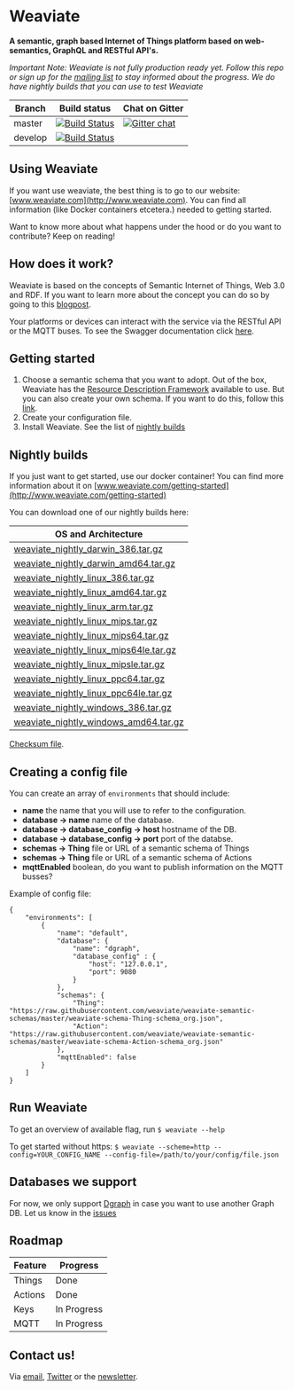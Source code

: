 # Weaviate

**A semantic, graph based Internet of Things platform based on web-semantics, GraphQL and RESTful API's.**

*Important Note:
Weaviate is not fully production ready yet. Follow this repo or sign up for the [mailing list](http://eepurl.com/bRsMir) to stay informed about the progress. We do have nightly builds that you can use to test Weaviate*

| Branch   | Build status                                                                                                                    | Chat on Gitter                                                                                 |
| -------- | ------------------------------------------------------------------------------------------------------------------------------- | ---------------------------------------------------------------------------------------------- |
| master   | [![Build Status](https://travis-ci.org/weaviate/weaviate.svg?branch=master)](https://travis-ci.org/weaviate/weaviate)           | [![Gitter chat](https://badges.gitter.im/weaviate/weaviate.svg)](https://gitter.im/weaviate/)  |
| develop  | [![Build Status](https://travis-ci.org/weaviate/weaviate.svg?branch=develop)](https://travis-ci.org/weaviate/weaviate/branches) | |

## Using Weaviate

If you want use weaviate, the best thing is to go to our website: [www.weaviate.com](http://www.weaviate.com). You can find all information (like Docker containers etcetera.) needed to getting started.

Want to know more about what happens under the hood or do you want to contribute? Keep on reading!

## How does it work?

Weaviate is based on the concepts of Semantic Internet of Things, Web 3.0 and RDF. If you want to learn more about the concept you can do so by going to this [blogpost](https://bob.wtf).

Your platforms or devices can interact with the service via the RESTful API or the MQTT buses. To see the Swagger documentation click [here](https://github.com/weaviate/weaviate-swagger).

## Getting started

1. Choose a semantic schema that you want to adopt. Out of the box, Weaviate has the [Resource Description Framework](https://en.wikipedia.org/wiki/Resource_Description_Framework) available to use. But you can also create your own schema. If you want to do this, follow this [link](https://github.com/weaviate/weaviate-semantic-schemas).
2. Create your configuration file.
3. Install Weaviate. See the list of [nightly builds](#nightly-builds) 

## Nightly builds

If you just want to get started, use our docker container! You can find more information about it on [www.weaviate.com/getting-started](http://www.weaviate.com/getting-started)

You can download one of our nightly builds here:

| OS and Architecture
| -------------------
| [weaviate_nightly_darwin_386.tar.gz](https://github.com/weaviate/weaviate/blob/develop/dist/weaviate_nightly_darwin_386.tar.gz?raw=true)
| [weaviate_nightly_darwin_amd64.tar.gz](https://github.com/weaviate/weaviate/blob/develop/dist/weaviate_nightly_darwin_amd64.tar.gz?raw=true)
| [weaviate_nightly_linux_386.tar.gz](https://github.com/weaviate/weaviate/blob/develop/dist/weaviate_nightly_linux_386.tar.gz?raw=true)
| [weaviate_nightly_linux_amd64.tar.gz](https://github.com/weaviate/weaviate/blob/develop/dist/weaviate_nightly_linux_amd64.tar.gz?raw=true)
| [weaviate_nightly_linux_arm.tar.gz](https://github.com/weaviate/weaviate/blob/develop/dist/weaviate_nightly_linux_arm.tar.gz?raw=true)
| [weaviate_nightly_linux_mips.tar.gz](https://github.com/weaviate/weaviate/blob/develop/dist/weaviate_nightly_linux_mips.tar.gz?raw=true)
| [weaviate_nightly_linux_mips64.tar.gz](https://github.com/weaviate/weaviate/blob/develop/dist/weaviate_nightly_linux_mips64.tar.gz?raw=true)
| [weaviate_nightly_linux_mips64le.tar.gz](https://github.com/weaviate/weaviate/blob/develop/dist/weaviate_nightly_linux_mips64le.tar.gz?raw=true)
| [weaviate_nightly_linux_mipsle.tar.gz](https://github.com/weaviate/weaviate/blob/develop/dist/weaviate_nightly_linux_mipsle.tar.gz?raw=true)
| [weaviate_nightly_linux_ppc64.tar.gz](https://github.com/weaviate/weaviate/blob/develop/dist/weaviate_nightly_linux_ppc64.tar.gz?raw=true)
| [weaviate_nightly_linux_ppc64le.tar.gz](https://github.com/weaviate/weaviate/blob/develop/dist/weaviate_nightly_linux_ppc64le.tar.gz?raw=true)
| [weaviate_nightly_windows_386.tar.gz](https://github.com/weaviate/weaviate/blob/develop/dist/weaviate_nightly_windows_386.tar.gz?raw=true)
| [weaviate_nightly_windows_amd64.tar.gz](https://github.com/weaviate/weaviate/blob/develop/dist/weaviate_nightly_windows_amd64.tar.gz?raw=true)

[Checksum file](https://github.com/weaviate/weaviate/blob/develop/dist/weaviate_nightly_checksums.txt).

## Creating a config file

You can create an array of `environments` that should include:

- **name** the name that you will use to refer to the configuration.
- **database -> name** name of the database.
- **database -> database_config -> host** hostname of the DB.
- **database -> database_config -> port** port of the databse.
- **schemas -> Thing** file or URL of a semantic schema of Things
- **schemas -> Thing** file or URL of a semantic schema of Actions
- **mqttEnabled** boolean, do you want to publish information on the MQTT busses?

Example of config file:

```
{
    "environments": [
        {
            "name": "default",
            "database": {
                "name": "dgraph",
                "database_config" : {
                    "host": "127.0.0.1",
                    "port": 9080
                }
            },
            "schemas": {
                "Thing": "https://raw.githubusercontent.com/weaviate/weaviate-semantic-schemas/master/weaviate-schema-Thing-schema_org.json",
                "Action": "https://raw.githubusercontent.com/weaviate/weaviate-semantic-schemas/master/weaviate-schema-Action-schema_org.json"
            },
            "mqttEnabled": false
        }
    ]
}
```

## Run Weaviate

To get an overview of available flag, run `$ weaviate --help`

To get started without https: `$ weaviate --scheme=http --config=YOUR_CONFIG_NAME --config-file=/path/to/your/config/file.json`

## Databases we support

For now, we only support [Dgraph](https://dgraph.io) in case you want to use another Graph DB. Let us know in the [issues](https://github.com/weaviate/weaviate/issues)

## Roadmap

| Feature | Progress
| ------- | --------
| Things  | Done 
| Actions | Done 
| Keys    | In Progress
| MQTT    | In Progress

## Contact us!

Via [email](mailto:yourfriends@weaviate.com), [Twitter](https://twitter.com/weaviate) or the [newsletter](http://eepurl.com/bRsMir).
